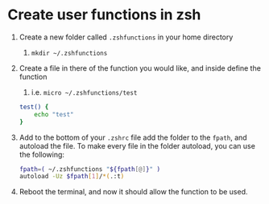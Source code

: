 # Create user functions in zsh

1. Create a new folder called `.zshfunctions` in your home directory
    1. `mkdir ~/.zshfunctions`
2. Create a file in there of the function you would like, and inside define the function
    1. i.e. `micro ~/.zshfunctions/test`
    
    ```bash
    test() {
    	echo "test"
    }
    ```
    
3. Add to the bottom of your `.zshrc` file add the folder to the `fpath`, and autoload the file. To make every file in the folder autoload, you can use the following:
    
    ```bash
    fpath=( ~/.zshfunctions "${fpath[@]}" )
    autoload -Uz $fpath[1]/*(.:t)
    ```
    
4. Reboot the terminal, and now it should allow the function to be used.